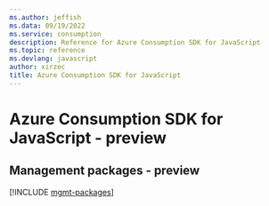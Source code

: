 ```yaml
---
ms.author: jeffish
ms.data: 09/19/2022
ms.service: consumption
description: Reference for Azure Consumption SDK for JavaScript
ms.topic: reference
ms.devlang: javascript
author: xirzec
title: Azure Consumption SDK for JavaScript
---
```

# Azure Consumption SDK for JavaScript - preview

## Management packages - preview
[!INCLUDE [mgmt-packages](consumption-mgmt-index.md)]